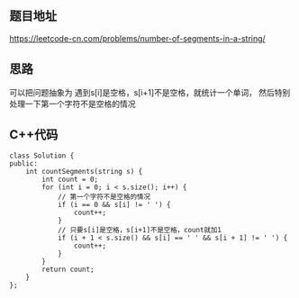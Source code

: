 ## 题目地址 
https://leetcode-cn.com/problems/number-of-segments-in-a-string/

## 思路 

可以把问题抽象为 遇到s[i]是空格，s[i+1]不是空格，就统计一个单词， 然后特别处理一下第一个字符不是空格的情况

## C++代码

```
class Solution {
public:
    int countSegments(string s) {
        int count = 0;
        for (int i = 0; i < s.size(); i++) {
            // 第一个字符不是空格的情况
            if (i == 0 && s[i] != ' ') {
                count++;
            }
            // 只要s[i]是空格，s[i+1]不是空格，count就加1
            if (i + 1 < s.size() && s[i] == ' ' && s[i + 1] != ' ') {
                count++;
            }
        }
        return count;
    }
};
```
